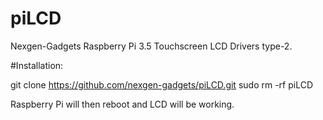 # piLCD
Nexgen-Gadgets Raspberry Pi 3.5 Touchscreen LCD Drivers type-2.

#Installation:

git clone https://github.com/nexgen-gadgets/piLCD.git
sudo rm -rf piLCD

Raspberry Pi will then reboot and LCD will be working.
